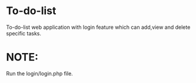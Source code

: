 # To-do-list
To-do-list web application with login feature which can add,view and delete specific tasks.

# NOTE:
Run the login/login.php file.
